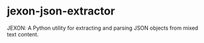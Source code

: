 # jexon-json-extractor
JEXON: A Python utility for extracting and parsing JSON objects from mixed text content.
